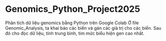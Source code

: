 # Genomics_Python_Project2025
Phân tích dữ liệu genomics bằng Python trên Google Colab
Ở file Genomic_Analysis, ta khai báo các biến và gán các giá trị cho các biến. Sau đó cho đọc dữ liệu, tính trung bình, tìm mức biểu hiện gen cao nhất.
